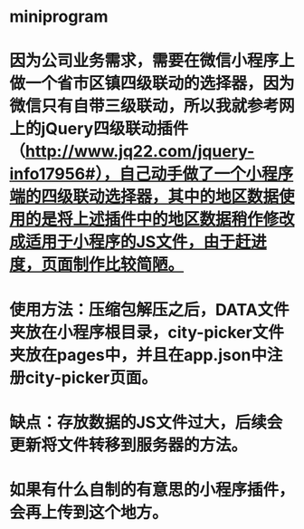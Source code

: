 # miniprogram
# 因为公司业务需求，需要在微信小程序上做一个省市区镇四级联动的选择器，因为微信只有自带三级联动，所以我就参考网上的jQuery四级联动插件（http://www.jq22.com/jquery-info17956#），自己动手做了一个小程序端的四级联动选择器，其中的地区数据使用的是将上述插件中的地区数据稍作修改成适用于小程序的JS文件，由于赶进度，页面制作比较简陋。
# 使用方法：压缩包解压之后，DATA文件夹放在小程序根目录，city-picker文件夹放在pages中，并且在app.json中注册city-picker页面。
# 缺点：存放数据的JS文件过大，后续会更新将文件转移到服务器的方法。
# 如果有什么自制的有意思的小程序插件，会再上传到这个地方。
